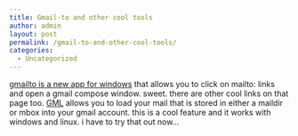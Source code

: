 ```yaml
---
title: Gmail-to and other cool tools
author: admin
layout: post
permalink: /gmail-to-and-other-cool-tools/
categories:
  - Uncategorized
---
```

[gmailto is a new app for windows][1] that allows you to click on mailto: links and open a gmail compose window. sweet. there are other cool links on that page too. [GML][2] allows you to load your mail that is stored in either a maildir or mbox into your gmail account. this is a cool feature and it works with windows and linux. i have to try that out now&#8230;

 [1]: http://www.rabidsquirrel.net/G-Mailto/
 [2]: http://www.marklyon.org/gmail/